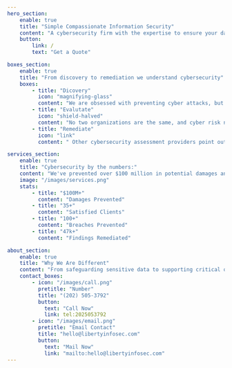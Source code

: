 ```yaml
---
hero_section:
    enable: true
    title: "Simple Compassionate Information Security"
    content: "A cybersecurity firm with the expertise to ensure your data to stays your data."
    button:
        link: /
        text: "Get a Quote"

boxes_section:
    enable: true
    title: "From discovery to remediation we understand cybersecurity"
    boxes:
        - title: "Dicovery"
          icon: "magnifying-glass"
          content: "We are obsessed with preventing cyber attacks, but understand your organization has other objectives. Our experts educate and foster shared understaning"
        - title: "Evalutate"
          icon: "shield-halved"
          content: "No two organizations are the same, and cyber risk needs evaluated in its own context. We’ll work with you to understand your risk, and develop a custom plan of defense."
        - title: "Remediate"
          icon: "link"
          content: " Other cybersecurity assessment providers point out what's broken, but leave you to fix it. With our remediation services we'll stay with you until the problem is resolved."

services_section:
    enable: true
    title: "Cybersecurity by the numbers:"
    content: "We've prevented over $100 million in potential damages and 100+ breaches, demonstrating our effectiveness in mitigating significant risks and addressing vulnerabilities before they cause substantial harm. With experience managing more than 47,000 findings and serving over 35 satisfied clients, we have a proven track record of expertise and reliability in handling complex cybersecurity challenges. \\nOur numbers reflect a high level of client satisfaction and emphasize that you can expect exceptional service and support from us. Additionally, our extensive remediation efforts highlight our thorough and proactive approach to cybersecurity, underscoring our commitment to comprehensive and effective protection. \\nIn short we bring years of networking, monitoring, and system-level security to bare against our clients problems. Be it in the cloud or on-prem, our team's combined experince has addressed it before."
    image: "/images/services.png"
    stats:
        - title: "$100M+"
          content: "Damages Prevented"
        - title: "35+"
          content: "Satisfied Clients"
        - title: "100+"
          content: "Breaches Prevented"
        - title: "47k+"
          content: "Findings Remediated"

about_section:
    enable: true
    title: "Why We Are Different"
    content: "From safeguarding sensitive data to supporting critical operations we enable unparalleled cybersecurity. By applying years of Federal and Healthcare space cybersecurity practices to your organization’s unique needs we help craft custom solutions to ensure your data stays your data."
    contact_boxes: 
        - icon: "/images/call.png"
          pretitle: "Number"
          title: "(202) 505-3792"
          button:
            text: "Call Now"
            link: tel:2025053792
        - icon: "/images/email.png"
          pretitle: "Email Contact"
          title: "hello@libertyinfosec.com"
          button: 
            text: "Mail Now"
            link: "mailto:hello@libertyinfosec.com"
---
```

